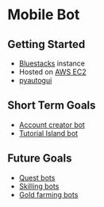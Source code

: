 # Mobile Bot

## Getting Started
- [Bluestacks](https://www.bluestacks.com/) instance
- Hosted on [AWS EC2](https://aws.amazon.com/ec2/)
- [pyautogui](https://pyautogui.readthedocs.io/en/latest/)

## Short Term Goals
- [Account creator bot](Account+Creator/account-creator.md)
- [Tutorial Island bot](Tutorial+Island/tutorial-island.md)

## Future Goals
- [Quest bots](Quests/quests.md)
- [Skilling bots](Skilling/skilling.md)
- [Gold farming bots](Gold+Farming/gold-farming.md)
